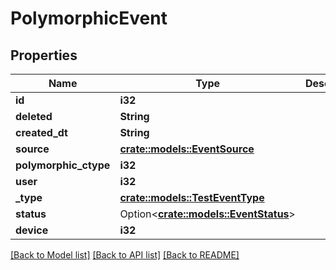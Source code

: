 # PolymorphicEvent

## Properties

Name | Type | Description | Notes
------------ | ------------- | ------------- | -------------
**id** | **i32** |  | [readonly]
**deleted** | **String** |  | [readonly]
**created_dt** | **String** |  | [readonly]
**source** | [**crate::models::EventSource**](EventSource.md) |  | 
**polymorphic_ctype** | **i32** |  | [readonly]
**user** | **i32** |  | [readonly]
**_type** | [**crate::models::TestEventType**](TestEventType.md) |  | 
**status** | Option<[**crate::models::EventStatus**](EventStatus.md)> |  | [optional]
**device** | **i32** |  | 

[[Back to Model list]](../README.md#documentation-for-models) [[Back to API list]](../README.md#documentation-for-api-endpoints) [[Back to README]](../README.md)


